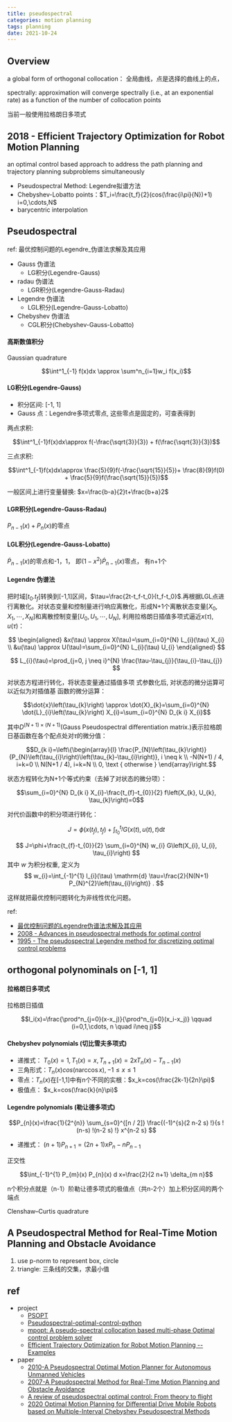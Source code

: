 ```yaml
---
title: pseudospectral
categories: motion planning
tags: planning
date: 2021-10-24
---
```


## Overview

a global form of orthogonal collocation： 全局曲线，点是选择的曲线上的点，

spectrally: approximation will converge spectrally (i.e., at an exponential rate) as a function of the number of collocation points

当前一般使用拉格朗日多项式

## 2018 - Efficient Trajectory Optimization for Robot Motion Planning

an optimal control based approach to address the path planning and trajectory planning
subproblems simultaneously

- Pseudospectral Method: Legendre拟谱方法
- Chebyshev-Lobatto points：$T_i=\frac{t_f}{2}(cos(\frac{i\pi}{N})+1) i=0,\cdots,N$
- barycentric interpolation


## Pseudospectral

ref: 最优控制问题的Legendre_伪谱法求解及其应用

- Gauss  伪谱法
    - LG积分(Legendre-Gauss)
- radau  伪谱法
    - LGR积分(Legendre-Gauss-Radau)
- Legendre  伪谱法
    - LGL积分(Legendre-Gauss-Lobatto)
- Chebyshev  伪谱法
    - CGL积分(Chebyshev-Gauss-Lobatto)

#### 高斯数值积分

Gaussian quadrature

$$\int^1_{-1} f(x)dx \approx \sum^n_{i=1}w_i f(x_i)$$

#### LG积分(Legendre-Gauss)

- 积分区间: [-1, 1]
- Gauss 点：Legendre多项式零点, 这些零点是固定的，可查表得到

两点求积:

$$\int^1_{-1}f(x)dx\approx f(-\frac{\sqrt{3}}{3}) + f(\frac{\sqrt{3}}{3})$$


三点求积:

$$\int^1_{-1}f(x)dx\approx \frac{5}{9}f(-\frac{\sqrt{15}}{5})+ \frac{8}{9}f(0) + \frac{5}{9}f(\frac{\sqrt{15}}{5})$$

一般区间上进行变量替换: $x=\frac{b-a}{2}t+\frac{b+a}2$

#### LGR积分(Legendre-Gauss-Radau)

$P_{n-1}(x)+P_n(x)$的零点

#### LGL积分(Legendre-Gauss-Lobatto)

$\dot P_{n-1}(x)$的零点和-1，1， 即$(1-x^2)\dot P_{n-1}(x)$零点， 有n+1个

#### Legendre  伪谱法

把时域$[t_0. t_f]$转换到[-1,1]区间，$\tau=\frac{2t-t_f-t_0}{t_f-t_0}$.再根据LGL点进行离散化。对状态变量和控制量进行响应离散化，形成N+1个离散状态变量$[X_0, X_1, \cdots, X_N]$和离散控制变量$[U_0, U_1, \cdots, U_N]$, 利用拉格朗日插值多项式逼近$x(\tau), u(\tau)$：

$$
\begin{aligned}
&x(\tau) \approx X(\tau)=\sum_{i=0}^{N} L_{i}(\tau) X_{i} \\
&u(\tau) \approx U(\tau)=\sum_{i=0}^{N} L_{i}(\tau) U_{i}
\end{aligned}
$$

$$
L_{i}(\tau)=\prod_{j=0, j \neq i}^{N} \frac{\tau-\tau_{j}}{\tau_{i}-\tau_{j}}
$$

对状态方程进行转化，将状态变量通过插值多项 式参数化后, 对状态的微分运算可以近似为对插值基
函数的微分运算：

$$\dot{x}\left(\tau_{k}\right) \approx \dot{X}_{k}=\sum_{i=0}^{N} \dot{L}_{i}\left(\tau_{k}\right) X_{i}=\sum_{i=0}^{N} D_{k i} X_{i}$$

其中$D^{(N+1)\times(N+1)}$(Gauss Pseudospectral differentiation matrix.)表示拉格朗日基函数在各个配点处对$\tau$的微分值：

$$D_{k i}=\left\{\begin{array}{l}
\frac{P_{N}\left(\tau_{k}\right)}{P_{N}\left(\tau_{i}\right)\left(\tau_{k}-\tau_{i}\right)}, i \neq k \\
-N(N+1) / 4, i=k=0 \\
N(N+1 / 4), i=k=N \\
0, \text { otherwise }
\end{array}\right.$$

状态方程转化为N+1个等式约束（去掉了对状态的微分项）：

$$\sum_{i=0}^{N} D_{k i} X_{i}-\frac{t_{f}-t_{0}}{2} f\left(X_{k}, U_{k}, \tau_{k}\right)=0$$


对代价函数中的积分项进行转化：

$$J=\phi\left(x\left(t_{f}\right), t_{f}\right)+\int_{t_{0}}^{t_{f}} G(x(t), u(t), t) \mathrm{d} t$$

$$
J=\phi+\frac{t_{f}-t_{0}}{2} \sum_{i=0}^{N} w_{i} G\left(X_{i}, U_{i}, \tau_{i}\right)
$$
其中 $w$ 为积分权重, 定义为
$$
w_{i}=\int_{-1}^{1} l_{i}(\tau) \mathrm{d} \tau=\frac{2}{N(N+1) P_{N}^{2}\left(\tau_{i}\right)} .
$$

这样就把最优控制问题转化为非线性优化问题。

ref:
- [最优控制问题的Legendre伪谱法求解及其应用]()
- [2008 - Advances in pseudospectral methods for optimal control]()
- [1995 - The pseudospectral Legendre method for discretizing optimal control problems]()



## orthogonal polynominals on [-1, 1]

#### 拉格朗日多项式

拉格朗日插值



$$l_i(x)=\frac{\prod^n_{j=0}(x-x_j)}{\prod^n_{j=0}(x_i-x_j)} \qquad (i=0,1,\cdots, n \quad i\neq j)$$




#### Chebyshev polynomials (切比雪夫多项式)

- 递推式： $T_0(x)=1,T_1(x)=x, T_{n+1}(x)=2xT_n(x)-T_{n-1}(x)$
- 三角形式：$T_n(x)cos(n \arccos x), -1\leq x\leq 1$
- 零点：$T_n(x)$在[-1,1]中有n个不同的实根：$x_k=cos(\frac{2k-1}{2n}\pi)$
- 极值点： $x_k=cos(\frac{k}{n}\pi)$



#### Legendre polynomials (勒让德多项式)

$$P_{n}(x)=\frac{1}{2^{n}} \sum_{s=0}^{[n / 2]} \frac{(-1)^{s}(2 n-2 s) !}{s !(n-s) !(n-2 s) !} x^{n-2 s} $$

- 递推式： $(n+1)P_{n+1}=(2n+1)xP_n-nP_{n-1}$

正交性

$$\int_{-1}^{1} P_{m}(x) P_{n}(x) d x=\frac{2}{2 n+1} \delta_{m n}$$

n个积分点就是（n-1）阶勒让德多项式的极值点（共n-2个）加上积分区间的两个端点

Clenshaw–Curtis quadrature




## A Pseudospectral Method for Real-Time Motion Planning and Obstacle Avoidance 

1. use p-norm to represent box, circle
2. triangle: 三条线的交集，求最小值


## ref

- project
    - [PSOPT](https://swmath.org/software/20700)
    - [Pseudospectral-optimal-control-python](https://github.com/NaderTG/Pseudospectral-optimal-control-python)
    - [mpopt: A pseudo-spectral collocation based multi-phase Optimal control problem solver](https://github.com/mpopt/mpopt)
    - [Efficient Trajectory Optimization for Robot Motion Planning -- Examples](https://github.com/yzhao334/Efficient-Trajectory-Optimization-for-Robot-Motion-Planning--Examples)
- paper
    - [2010-A Pseudospectral Optimal Motion Planner for Autonomous Unmanned Vehicles](https://core.ac.uk/download/pdf/36737091.pdf)
    - [2007-A Pseudospectral Method for Real-Time Motion Planning and Obstacle Avoidance ](https://apps.dtic.mil/sti/pdfs/ADA478686.pdf)
    - [A review of pseudospectral optimal control: From theory to flight]()
    - [2020 Optimal Motion Planning for Differential Drive Mobile Robots based on Multiple-Interval Chebyshev Pseudospectral Methods]()
